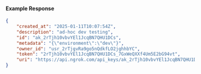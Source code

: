 <!-- Code generated for API Clients. DO NOT EDIT. -->

#### Example Response

```json
{
	"created_at": "2025-01-11T10:07:54Z",
	"description": "ad-hoc dev testing",
	"id": "ak_2rTjh10vbvYEl1JcqBN7QHU1DCs",
	"metadata": "{\"environment\":\"dev\"}",
	"owner_id": "usr_2rTjgvRa9go5nQdkfLO2jghhbYC",
	"token": "2rTjh10vbvYEl1JcqBN7QHU1DCs_7GxWeQXXf4Um5E2bG94vt",
	"uri": "https://api.ngrok.com/api_keys/ak_2rTjh10vbvYEl1JcqBN7QHU1DCs"
}
```
